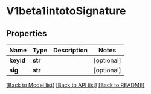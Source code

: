 # V1beta1intotoSignature

## Properties
Name | Type | Description | Notes
------------ | ------------- | ------------- | -------------
**keyid** | **str** |  | [optional] 
**sig** | **str** |  | [optional] 

[[Back to Model list]](../README.md#documentation-for-models) [[Back to API list]](../README.md#documentation-for-api-endpoints) [[Back to README]](../README.md)


